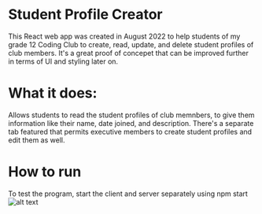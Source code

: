 # Student Profile Creator
This React web app was created in August 2022 to help students of my grade 12 Coding Club to create, read, update, and delete student profiles of club members.
It's a great proof of concepet that can be improved further in terms of UI and styling later on.
# What it does:
Allows students to read the student profiles of club memnbers, to give them information like their name, date joined, and description. 
There's a separate tab featured that permits executive members to create student profiles and edit them as well. 
# How to run
To test the program, start the client and server separately using npm start
![alt text](https://i.ibb.co/6Zxpj27/Screenshot-2023-05-05-200208.png)

